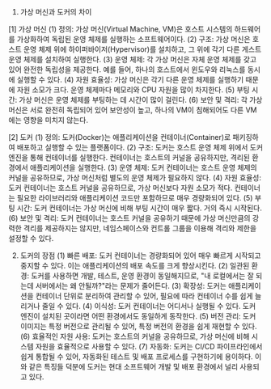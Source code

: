 1. 가상 머신과 도커의 차이

[1] 가상 머신
(1) 정의: 가상 머신(Virtual Machine, VM)은 호스트 시스템의 하드웨어를 가상화하여 독립된 운영 체제를 실행하는 소프트웨어이다.
(2) 구조: 가상 머신은 호스트 운영 체제 위에 하이퍼바이저(Hypervisor)를 설치하고, 그 위에 각기 다른 게스트 운영 체제를 설치하여 실행한다.
(3) 운영 체제: 각 가상 머신은 자체 운영 체제를 갖고 있어 완전한 독립성을 제공한다. 예를 들어, 하나의 호스트에서 윈도우와 리눅스를 동시에 실행할 수 있다.
(4) 자원 효율성: 가상 머신은 각기 다른 운영 체제를 실행하기 때문에 자원 소모가 크다. 운영 체제마다 메모리와 CPU 자원을 많이 차지한다.
(5) 부팅 시간: 가상 머신은 운영 체제를 부팅하는 데 시간이 많이 걸린다.
(6) 보안 및 격리: 각 가상 머신은 서로 완전히 독립되어 있어 보안성이 높고, 하나의 VM이 침해되어도 다른 VM에는 영향을 미치지 않는다.

[2] 도커
(1) 정의: 도커(Docker)는 애플리케이션을 컨테이너(Container)로 패키징하여 배포하고 실행할 수 있는 플랫폼이다.
(2) 구조: 도커는 호스트 운영 체제 위에서 도커 엔진을 통해 컨테이너를 실행한다. 컨테이너는 호스트의 커널을 공유하지만, 격리된 환경에서 애플리케이션을 실행한다.
(3) 운영 체제: 도커 컨테이너는 호스트 운영 체제의 커널을 공유하므로, 가상 머신처럼 별도의 운영 체제가 필요하지 않다.
(4) 자원 효율성: 도커 컨테이너는 호스트 커널을 공유하므로, 가상 머신보다 자원 소모가 적다. 컨테이너는 필요한 라이브러리와 애플리케이션 코드만 포함하므로 매우 경량화되어 있다.
(5) 부팅 시간: 도커 컨테이너는 가상 머신에 비해 부팅 시간이 매우 짧다. 거의 즉시 시작된다.
(6) 보안 및 격리: 도커 컨테이너는 호스트 커널을 공유하기 때문에 가상 머신만큼의 강력한 격리를 제공하지는 않지만, 네임스페이스와 컨트롤 그룹을 이용해 격리와 제한을 설정할 수 있다.

2. 도커의 장점
(1) 빠른 배포: 도커 컨테이너는 경량화되어 있어 매우 빠르게 시작되고 중지할 수 있다. 이는 애플리케이션의 배포 속도를 크게 향상시킨다.
(2) 일관된 환경: 도커를 사용하면 개발, 테스트, 운영 환경이 동일해지므로, "내 로컬에서는 잘 되는데 서버에서는 왜 안될까?"라는 문제가 줄어든다.
(3) 확장성: 도커는 애플리케이션을 컨테이너 단위로 분리하여 관리할 수 있어, 필요에 따라 컨테이너 수를 쉽게 늘리거나 줄일 수 있다.
(4) 이식성: 도커 컨테이너는 어디서나 실행될 수 있다. 도커 엔진이 설치된 곳이라면 어떤 환경에서도 동일하게 동작한다.
(5) 버전 관리: 도커 이미지는 특정 버전으로 관리될 수 있어, 특정 버전의 환경을 쉽게 재현할 수 있다.
(6) 효율적인 자원 사용: 도커는 호스트의 커널을 공유하므로, 가상 머신에 비해 시스템 자원을 효율적으로 사용할 수 있다.
(7) 자동화: 도커는 CI/CD 파이프라인에서 쉽게 통합될 수 있어, 자동화된 테스트 및 배포 프로세스를 구현하기에 용이하다.
이와 같은 특징들 덕분에 도커는 현대 소프트웨어 개발 및 배포 환경에서 널리 사용되고 있다.
